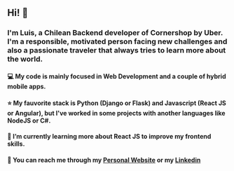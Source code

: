 ## Hi! 👋

### I'm Luis, a Chilean Backend developer of Cornershop by Uber. I'm a responsible, motivated person facing new challenges and also a passionate traveler that always tries to learn more about the world.

#### 💻 My code is mainly focused in Web Development and a couple of hybrid mobile apps.
#### ⭐ My fauvorite stack is Python (Django or Flask) and Javascript (React JS or Angular), but I've worked in some projects with another languages like NodeJS or C#.
#### 🌱 I’m currently learning more about React JS to improve my frontend skills.

#### 💬 You can reach me through my [Personal Website](https://www.lpsoftware.space) or my [Linkedin](https://www.linkedin.com/in/luis-ramirez-duarte/)
